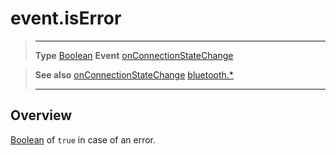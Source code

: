 # event.isError

> --------------------- ------------------------------------------------------------------------------------------
> __Type__              [Boolean](https://docs.coronalabs.com/api/type/Boolean.html)
> __Event__             [onConnectionStateChange](/plugin/bluetooth/type/Server/event/onConnectionStateChange/index.md)


> __See also__          [onConnectionStateChange](/plugin/bluetooth/type/Server/event/onConnectionStateChange/index.md)
>						[bluetooth.*](/plugin/bluetooth.md)
> --------------------- ------------------------------------------------------------------------------------------

## Overview

[Boolean](https://docs.coronalabs.com/api/type/Boolean.html) of `true` in case of an error.